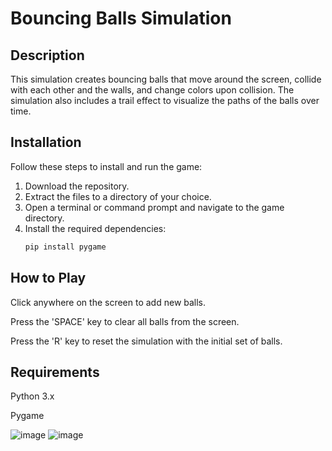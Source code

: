 # Bouncing Balls Simulation

## Description
This simulation creates bouncing balls that move around the screen, collide with each other and the walls, and change colors upon collision. The simulation also includes a trail effect to visualize the paths of the balls over time.

## Installation
Follow these steps to install and run the game:

1. Download the repository.
2. Extract the files to a directory of your choice.
3. Open a terminal or command prompt and navigate to the game directory.
4. Install the required dependencies:
   ```python
   pip install pygame

## How to Play
Click anywhere on the screen to add new balls.

Press the 'SPACE' key to clear all balls from the screen.

Press the 'R' key to reset the simulation with the initial set of balls.

## Requirements
Python 3.x

Pygame

![image](https://github.com/user-attachments/assets/dcd996a2-9219-4198-b34e-47ed242e7037)
![image](https://github.com/user-attachments/assets/d1ecc93e-88de-48f2-9201-cc366addcc5f)
